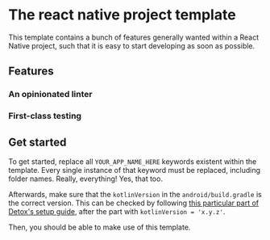# The react native project template
This template contains a bunch of features generally wanted within a React Native project, such that it is easy to start developing as soon as possible.

## Features

### An opinionated linter

### First-class testing

## Get started

To get started, replace all `YOUR_APP_NAME_HERE` keywords existent within the template. Every single instance of that keyword must be replaced, including folder names.
Really, everything! Yes, that too.

Afterwards, make sure that the `kotlinVersion` in the `android/build.gradle` is the correct version. This can be checked by following [this particular part of Detox's setup guide](https://wix.github.io/Detox/docs/introduction/project-setup/#41-patching-build-scripts), after the part with `kotlinVersion = 'x.y.z'`.

Then, you should be able to make use of this template.
